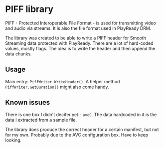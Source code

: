 # PIFF library

PIFF - Protected Interoperable File Format - is used for transmitting video and audio via streams. It is also the file format used in PlayReady DRM.

The library was created to be able to write a PIFF header for Smooth Streaming data protected with PlayReady. There are a lot of hard-coded values, mostly flags. The idea is to write the header and then append the data chunks.

## Usage

Main entry: `PiffWriter.WriteHeader()`.
A helper method `PiffWriter.GetDuration()` might also come handy.

## Known issues

There is one box I didn't decifer yet - `avcC`. The data hardcoded in it is the data I extracted from a sample file.

The library does produce the correct header for a certain manifest, but not for my own. Probably due to the AVC configuration box. Have to keep looking.
